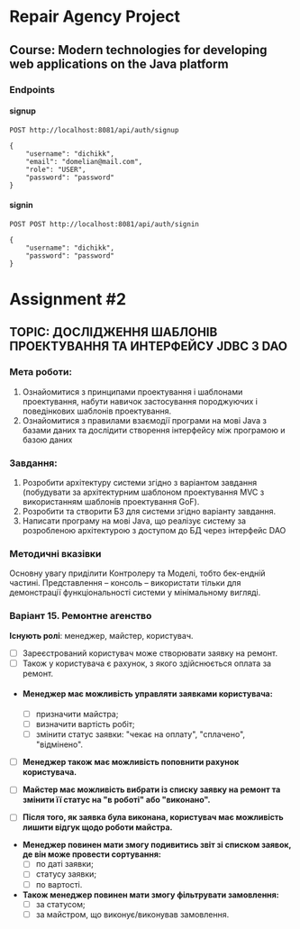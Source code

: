 # Repair Agency Project

## Course: Modern technologies for developing web applications on the Java platform


### Endpoints

#### signup

```POST http://localhost:8081/api/auth/signup ```
```
{
    "username": "dichikk",
    "email": "domelian@mail.com",
    "role": "USER",
    "password": "password"
}
```

#### signin

```POST POST http://localhost:8081/api/auth/signin```
```
{
    "username": "dichikk",
    "password": "password"
}
```

# Assignment #2

## TOPIC: ДОСЛІДЖЕННЯ ШАБЛОНІВ ПРОЕКТУВАННЯ ТА ИНТЕРФЕЙСУ JDBC З DAO

### Мета роботи:
1) Ознайомитися з принципами проектування і шаблонами проектування, набути
   навичок застосування породжуючих і поведінкових шаблонів проектування.
2) Ознайомитися з правилами взаємодії програми на мові Java з базами даних та
   дослідити створення інтерфейсу між програмою и базою даних

### Завдання:
1) Розробити архітектуру системи згідно з варіантом завдання (побудувати за
   архітектурним шаблоном проектування MVC з використанням шаблонів проектування GoF).
2) Розробити та створити БЗ для системи згідно варіанту завдання.
3) Написати програму на мові Java, що реалізує систему за розробленою архітектурою з
   доступом до БД через інтерфейс DAO

### Методичні вказівки

Основну увагу приділити Контролеру та Моделі, тобто бек-ендній частині.
Представлення – консоль – використати тільки для демонстрації функціональності системи у
мінімальному вигляді.


### Варіант 15. Ремонтне агенство
**Існують ролі**: менеджер, майстер, користувач.

- [ ] Зареєстрований користувач може створювати заявку на ремонт.
- [ ] Також у користувача є рахунок, з якого здійснюється оплата за ремонт.

- #### Менеджер має можливість управляти заявками користувача:
    - [ ] призначити майстра;
    - [ ] визначити вартість робіт;
    - [ ] змінити статус заявки: "чекає на оплату", "сплачено", "відмінено".

- [ ] **Менеджер також має можливість поповнити рахунок користувача.**

- [ ] **Майстер має можливість вибрати із списку заявку на ремонт та змінити її статус на "в роботі" або "виконано".**

- [ ] **Після того, як заявка була виконана, користувач має можливість лишити відгук щодо роботи майстра.**

- **Менеджер повинен мати змогу подивитись звіт зі списком заявок, де він може провести сортування:**
    - [ ] по даті заявки;
    - [ ] статусу заявки;
    - [ ] по вартості.

- **Також менеджер повинен мати змогу фільтрувати замовлення:**
    - [ ] за статусом;
    - [ ] за майстром, що виконує/виконував замовлення.
